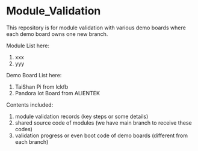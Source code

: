 # Module_Validation

This repository is for module validation with various demo boards where each demo board owns one new branch.

Module List here:
1. xxx
2. yyy

Demo Board List here:
1. TaiShan Pi from lckfb
2. Pandora Iot Board from ALIENTEK

Contents included:
1. module validation records (key steps or some details)
2. shared source code of modules (we have main branch to receive these codes)
3. validation progress or even boot code of demo boards (different from each branch)